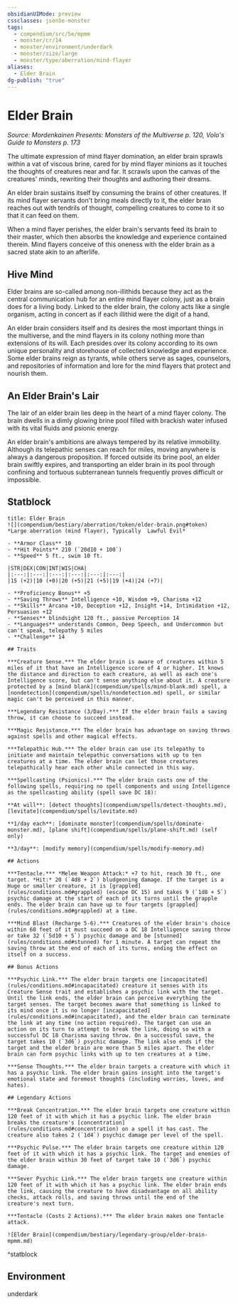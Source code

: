 ```yaml
---
obsidianUIMode: preview
cssclasses: json5e-monster
tags:
  - compendium/src/5e/mpmm
  - monster/cr/14
  - monster/environment/underdark
  - monster/size/large
  - monster/type/aberration/mind-flayer
aliases:
  - Elder Brain
dg-publish: "true"
---
```

# Elder Brain
*Source: Mordenkainen Presents: Monsters of the Multiverse p. 120, Volo's Guide to Monsters p. 173*  

The ultimate expression of mind flayer domination, an elder brain sprawls within a vat of viscous brine, cared for by mind flayer minions as it touches the thoughts of creatures near and far. It scrawls upon the canvas of the creatures' minds, rewriting their thoughts and authoring their dreams.

An elder brain sustains itself by consuming the brains of other creatures. If its mind flayer servants don't bring meals directly to it, the elder brain reaches out with tendrils of thought, compelling creatures to come to it so that it can feed on them.

When a mind flayer perishes, the elder brain's servants feed its brain to their master, which then absorbs the knowledge and experience contained therein. Mind flayers conceive of this oneness with the elder brain as a sacred state akin to an afterlife.

## Hive Mind

Elder brains are so-called among non-illithids because they act as the central communication hub for an entire mind flayer colony, just as a brain does for a living body. Linked to the elder brain, the colony acts like a single organism, acting in concert as if each illithid were the digit of a hand.

An elder brain considers itself and its desires the most important things in the multiverse, and the mind flayers in its colony nothing more than extensions of its will. Each presides over its colony according to its own unique personality and storehouse of collected knowledge and experience. Some elder brains reign as tyrants, while others serve as sages, counselors, and repositories of information and lore for the mind flayers that protect and nourish them.

## An Elder Brain's Lair

The lair of an elder brain lies deep in the heart of a mind flayer colony. The brain dwells in a dimly glowing brine pool filled with brackish water infused with its vital fluids and psionic energy.

An elder brain's ambitions are always tempered by its relative immobility. Although its telepathic senses can reach for miles, moving anywhere is always a dangerous proposition. If forced outside its brine pool, an elder brain swiftly expires, and transporting an elder brain in its pool through confining and tortuous subterranean tunnels frequently proves difficult or impossible.

## Statblock

```ad-statblock
title: Elder Brain
![](compendium/bestiary/aberration/token/elder-brain.png#token)
*Large aberration (mind flayer), Typically  Lawful Evil*

- **Armor Class** 10 
- **Hit Points** 210 (`20d10 + 100`)
- **Speed** 5 ft., swim 10 ft.

|STR|DEX|CON|INT|WIS|CHA|
|:---:|:---:|:---:|:---:|:---:|:---:|
|15 (+2)|10 (+0)|20 (+5)|21 (+5)|19 (+4)|24 (+7)|

- **Proficiency Bonus** +5
- **Saving Throws** Intelligence +10, Wisdom +9, Charisma +12
- **Skills** Arcana +10, Deception +12, Insight +14, Intimidation +12, Persuasion +12
- **Senses** blindsight 120 ft., passive Perception 14
- **Languages** understands Common, Deep Speech, and Undercommon but can't speak, telepathy 5 miles
- **Challenge** 14

## Traits

***Creature Sense.*** The elder brain is aware of creatures within 5 miles of it that have an Intelligence score of 4 or higher. It knows the distance and direction to each creature, as well as each one's Intelligence score, but can't sense anything else about it. A creature protected by a [mind blank](compendium/spells/mind-blank.md) spell, a [nondetection](compendium/spells/nondetection.md) spell, or similar magic can't be perceived in this manner.

***Legendary Resistance (3/Day).*** If the elder brain fails a saving throw, it can choose to succeed instead.

***Magic Resistance.*** The elder brain has advantage on saving throws against spells and other magical effects.

***Telepathic Hub.*** The elder brain can use its telepathy to initiate and maintain telepathic conversations with up to ten creatures at a time. The elder brain can let those creatures telepathically hear each other while connected in this way.

***Spellcasting (Psionics).*** The elder brain casts one of the following spells, requiring no spell components and using Intelligence as the spellcasting ability (spell save DC 18):

**At will**: [detect thoughts](compendium/spells/detect-thoughts.md), [levitate](compendium/spells/levitate.md)

**1/day each**: [dominate monster](compendium/spells/dominate-monster.md), [plane shift](compendium/spells/plane-shift.md) (self only)

**3/day**: [modify memory](compendium/spells/modify-memory.md)

## Actions

***Tentacle.*** *Melee Weapon Attack:* +7 to hit, reach 30 ft., one target. *Hit:* 20 (`4d8 + 2`) bludgeoning damage. If the target is a Huge or smaller creature, it is [grappled](rules/conditions.md#grappled) (escape DC 15) and takes 9 (`1d8 + 5`) psychic damage at the start of each of its turns until the grapple ends. The elder brain can have up to four targets [grappled](rules/conditions.md#grappled) at a time.

***Mind Blast (Recharge 5-6).*** Creatures of the elder brain's choice within 60 feet of it must succeed on a DC 18 Intelligence saving throw or take 32 (`5d10 + 5`) psychic damage and be [stunned](rules/conditions.md#stunned) for 1 minute. A target can repeat the saving throw at the end of each of its turns, ending the effect on itself on a success.

## Bonus Actions

***Psychic Link.*** The elder brain targets one [incapacitated](rules/conditions.md#incapacitated) creature it senses with its Creature Sense trait and establishes a psychic link with the target. Until the link ends, the elder brain can perceive everything the target senses. The target becomes aware that something is linked to its mind once it is no longer [incapacitated](rules/conditions.md#incapacitated), and the elder brain can terminate the link at any time (no action required). The target can use an action on its turn to attempt to break the link, doing so with a successful DC 18 Charisma saving throw. On a successful save, the target takes 10 (`3d6`) psychic damage. The link also ends if the target and the elder brain are more than 5 miles apart. The elder brain can form psychic links with up to ten creatures at a time.

***Sense Thoughts.*** The elder brain targets a creature with which it has a psychic link. The elder brain gains insight into the target's emotional state and foremost thoughts (including worries, loves, and hates).

## Legendary Actions

***Break Concentration.*** The elder brain targets one creature within 120 feet of it with which it has a psychic link. The elder brain breaks the creature's [concentration](rules/conditions.md#concentration) on a spell it has cast. The creature also takes 2 (`1d4`) psychic damage per level of the spell.

***Psychic Pulse.*** The elder brain targets one creature within 120 feet of it with which it has a psychic link. The target and enemies of the elder brain within 30 feet of target take 10 (`3d6`) psychic damage.

***Sever Psychic Link.*** The elder brain targets one creature within 120 feet of it with which it has a psychic link. The elder brain ends the link, causing the creature to have disadvantage on all ability checks, attack rolls, and saving throws until the end of the creature's next turn.

***Tentacle (Costs 2 Actions).*** The elder brain makes one Tentacle attack.

![Elder Brain](compendium/bestiary/legendary-group/elder-brain-mpmm.md)
```
^statblock

## Environment

underdark